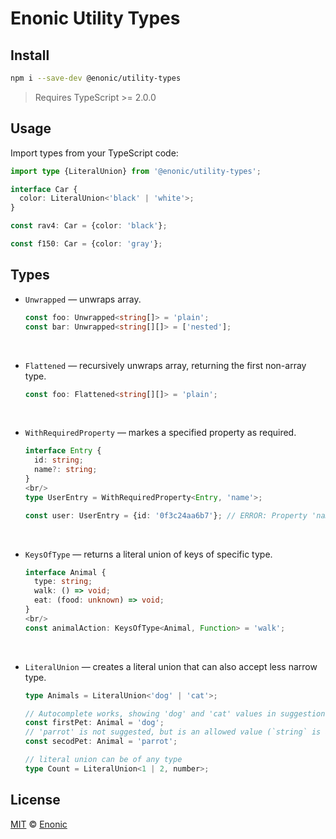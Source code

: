 Enonic Utility Types
===

## Install

```sh
npm i --save-dev @enonic/utility-types
```

> Requires TypeScript >= 2.0.0

## Usage

Import types from your TypeScript code:

```ts
import type {LiteralUnion} from '@enonic/utility-types';

interface Car {
  color: LiteralUnion<'black' | 'white'>;
}

const rav4: Car = {color: 'black'};

const f150: Car = {color: 'gray'};

```


## Types

* `Unwrapped` — unwraps array.

  ```ts
  const foo: Unwrapped<string[]> = 'plain';
  const bar: Unwrapped<string[][]> = ['nested'];
  ```
  <br/>
* `Flattened` — recursively unwraps array, returning the first non-array type.

  ```ts
  const foo: Flattened<string[][]> = 'plain';
  ```
  <br/>
* `WithRequiredProperty` — markes a specified property as required.

  ```ts
  interface Entry {
    id: string;
    name?: string;
  }
  <br/>
  type UserEntry = WithRequiredProperty<Entry, 'name'>;

  const user: UserEntry = {id: '0f3c24aa6b7'}; // ERROR: Property 'name' is missing
  ```
  <br/>
* `KeysOfType` — returns a literal union of keys of specific type.

  ```ts
  interface Animal {
    type: string;
    walk: () => void;
    eat: (food: unknown) => void;
  }
  <br/>
  const animalAction: KeysOfType<Animal, Function> = 'walk';
  ```
  <br/>
* `LiteralUnion` — creates a literal union that can also accept less narrow type.

  ```ts
  type Animals = LiteralUnion<'dog' | 'cat'>;

  // Autocomplete works, showing 'dog' and 'cat' values in suggestions
  const firstPet: Animal = 'dog';
  // 'parrot' is not suggested, but is an allowed value (`string` is a fallback common type)
  const secodPet: Animal = 'parrot';

  // literal union can be of any type
  type Count = LiteralUnion<1 | 2, number>;
  ```

## License

[MIT](LICENSE) © [Enonic](https://enonic.com)

